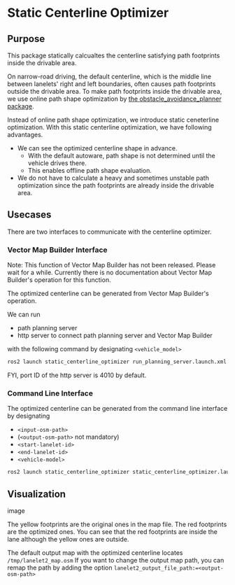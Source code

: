 # Static Centerline Optimizer

## Purpose

This package statically calcualtes the centerline satisfying path footprints inside the drivable area.

On narrow-road driving, the default centerline, which is the middle line between lanelets' right and left boundaries, often causes path footprints outside the drivable area.
To make path footprints inside the drivable area, we use online path shape optimization by [the obstacle_avoidance_planner package](https://github.com/autowarefoundation/autoware.universe/tree/main/planning/obstacle_avoidance_planner/).

Instead of online path shape optimization, we introduce static ceneterline optimization.
With this static centerline optimization, we have following advantages.

- We can see the optimized centerline shape in advance.
  - With the default autoware, path shape is not determined until the vehicle drives there.
  - This enables offline path shape evaluation.
- We do not have to calculate a heavy and sometimes unstable path optimization since the path footprints are already inside the drivable area.

## Usecases

There are two interfaces to communicate with the centerline optimizer.

### Vector Map Builder Interface

Note: This function of Vector Map Builder has not been released. Please wait for a while.
Currently there is no documentation about Vector Map Builder's operation for this function.

The optimized centerline can be generated from Vector Map Builder's operation.

We can run

- path planning server
- http server to connect path planning server and Vector Map Builder

with the following command by designating `<vehicle_model>`

```sh
ros2 launch static_centerline_optimizer run_planning_server.launch.xml vehicle_model:=<vehicle-model>
```

FYI, port ID of the http server is 4010 by default.

### Command Line Interface

The optimized centerline can be generated from the command line interface by designating

- `<input-osm-path>`
- (`<output-osm-path>` not mandatory)
- `<start-lanelet-id>`
- `<end-lanelet-id>`
- `<vehicle-model>`

```sh
ros2 launch static_centerline_optimizer static_centerline_optimizer.launch.xml run_backgrond:=false lanelet2_input_file_path:=<input-osm-path> lanelet2_output_file_path:=<output-osm-path> start_lanelet_id:=<start-lane-id> end_lanelet_id:=<end-lane-id> vehicle_model:=<vehicle-model>
```

## Visualization

image

The yellow footprints are the original ones in the map file.
The red footprints are the optimized ones.
You can see that the red footprints are inside the lane although the yellow ones are outside.

The default output map with the optimized centerline locates `/tmp/lanelet2_map.osm`
If you want to change the output map path, you can remap the path by adding the option `lanelet2_output_file_path:=<output-osm-path>`
